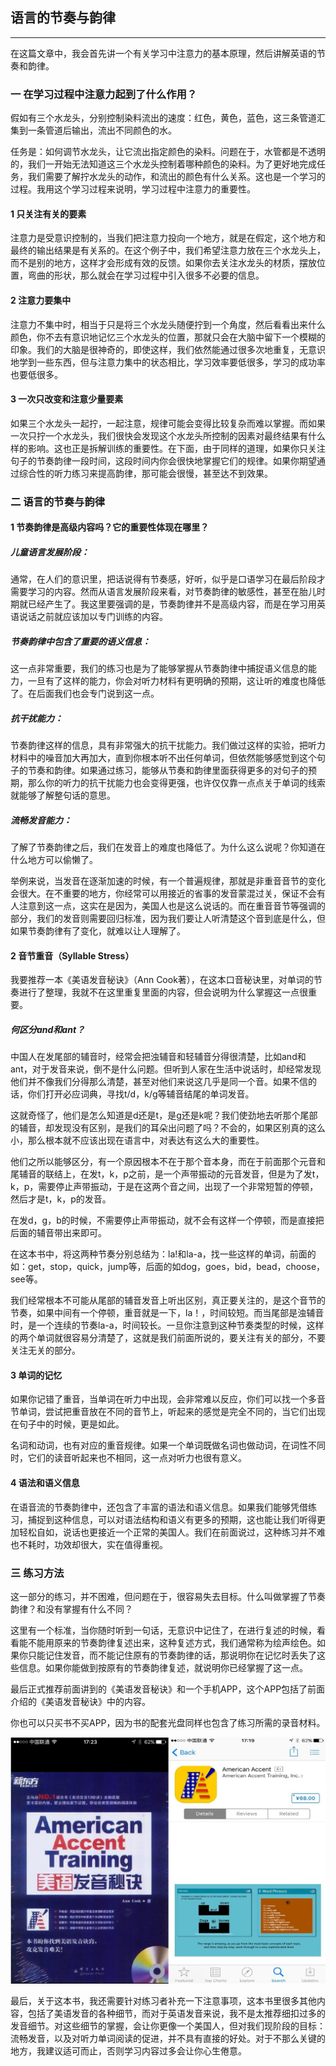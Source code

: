 ## 语言的节奏与韵律

***

在这篇文章中，我会首先讲一个有关学习中注意力的基本原理，然后讲解英语的节奏和韵律。

### 一 在学习过程中注意力起到了什么作用？

假如有三个水龙头，分别控制染料流出的速度：红色，黄色，蓝色，这三条管道汇集到一条管道后输出，流出不同颜色的水。

任务是：如何调节水龙头，让它流出指定颜色的染料。问题在于，水管都是不透明的，我们一开始无法知道这三个水龙头控制着哪种颜色的染料。为了更好地完成任务，我们需要了解拧水龙头的动作，和流出的颜色有什么关系。这也是一个学习的过程。我用这个学习过程来说明，学习过程中注意力的重要性。

#### 1 只关注有关的要素

注意力是受意识控制的，当我们把注意力投向一个地方，就是在假定，这个地方和最终的输出结果是有关系的。在这个例子中，我们希望注意力放在三个水龙头上，而不是别的地方，这样才会形成有效的反馈。如果你去关注水龙头的材质，摆放位置，弯曲的形状，那么就会在学习过程中引入很多不必要的信息。

#### 2 注意力要集中

注意力不集中时，相当于只是将三个水龙头随便拧到一个角度，然后看看出来什么颜色，你不去有意识地记忆三个水龙头的位置，那就只会在大脑中留下一个模糊的印象。我们的大脑是很神奇的，即使这样，我们依然能通过很多次地重复，无意识地学到一些东西，但与注意力集中的状态相比，学习效率要低很多，学习的成功率也要低很多。

#### 3 一次只改变和注意少量要素

如果三个水龙头一起拧，一起注意，规律可能会变得比较复杂而难以掌握。而如果一次只拧一个水龙头，我们很快会发现这个水龙头所控制的因素对最终结果有什么样的影响。这也正是拆解训练的重要性。在下面，由于同样的道理，如果你只关注句子的节奏韵律一段时间，这段时间内你会很快地掌握它们的规律。如果你期望通过综合性的听力练习来提高韵律，那可能会很慢，甚至达不到效果。

### 二 语言的节奏与韵律

#### 1 节奏韵律是高级内容吗？它的重要性体现在哪里？

##### 儿童语言发展阶段：

通常，在人们的意识里，把话说得有节奏感，好听，似乎是口语学习在最后阶段才需要学习的内容。然而从语言发展阶段来看，对节奏韵律的敏感性，甚至在胎儿时期就已经产生了。我这里要强调的是，节奏韵律并不是高级内容，而是在学习用英语说话之前就应该加以专门训练的内容。

##### 节奏韵律中包含了重要的语义信息：

这一点非常重要，我们的练习也是为了能够掌握从节奏韵律中捕捉语义信息的能力，一旦有了这样的能力，你会对听力材料有更明确的预期，这让听的难度也降低了。在后面我们也会专门说到这一点。

##### 抗干扰能力：

节奏韵律这样的信息，具有非常强大的抗干扰能力。我们做过这样的实验，把听力材料中的噪音加大再加大，直到你根本听不出任何单词，但依然能够感觉到这个句子的节奏和韵律。如果通过练习，能够从节奏和韵律里面获得更多的对句子的预期，那么你的听力的抗干扰能力也会变得更强，也许仅仅靠一点点关于单词的线索就能够了解整句话的意思。

##### 流畅发音能力：

了解了节奏韵律之后，我们在发音上的难度也降低了。为什么这么说呢？你知道在什么地方可以偷懒了。

举例来说，当发音在逐渐加速的时候，有一个普遍规律，那就是非重音音节的变化会很大。在不重要的地方，你经常可以用接近的省事的发音蒙混过关，保证不会有人注意到这一点，这实在是因为，美国人也是这么说话的。而在重音音节等强调的部分，我们的发音则需要回归标准，因为我们要让人听清楚这个音到底是什么，但如果节奏韵律有了变化，就难以让人理解了。

#### 2  音节重音（Syllable Stress）

我要推荐一本《美语发音秘诀》（Ann Cook著），在这本口音秘诀里，对单词的节奏进行了整理，我就不在这里重复里面的内容，但会说明为什么掌握这一点很重要。

##### 何区分and和ant？

中国人在发尾部的辅音时，经常会把浊辅音和轻辅音分得很清楚，比如and和ant，对于发音来说，倒不是什么问题。但听到人家在生活中说话时，却经常发现他们并不像我们分得那么清楚，甚至对他们来说这几乎是同一个音。如果不信的话，你们打开必应词典，寻找t/d，k/g等辅音结尾的单词发音。

这就奇怪了，他们是怎么知道是d还是t，是g还是k呢？我们使劲地去听那个尾部的辅音，却发现没有区别，是我们的耳朵出问题了吗？不会的，如果区别真的这么小，那么根本就不应该出现在语言中，对表达有这么大的重要性。

他们之所以能够区分，有一个原因根本不在于那个音本身，而在于前面那个元音和尾辅音的联结上，在发t，k，p之前，是一个声带振动的元音发音，但是为了发t，k，p，需要停止声带振动，于是在这两个音之间，出现了一个非常短暂的停顿，然后才是t，k，p的发音。

在发d，g，b的时候，不需要停止声带振动，就不会有这样一个停顿，而是直接把后面的辅音带出来即可。

在这本书中，将这两种节奏分别总结为：la!和la-a，找一些这样的单词，前面的如：get，stop，quick，jump等，后面的如dog，goes，bid，bead，choose，see等。

我们经常根本不可能从尾部的辅音发音上听出区别，真正要关注的，是这个音节的节奏，如果中间有一个停顿，重音就是一下，la！，时间较短。而当尾部是浊辅音时，是一个连续的节奏la-a，时间较长。一旦你注意到这种节奏类型的时候，这样的两个单词就很容易分清楚了，这就是我们前面所说的，要关注有关的部分，不要关注无关的部分。

#### 3 单词的记忆

如果你记错了重音，当单词在听力中出现，会非常难以反应，你们可以找一个多音节单词，尝试把重音放在不同的音节上，听起来的感觉是完全不同的，当它们出现在句子中的时候，更是如此。

名词和动词，也有对应的重音规律。如果一个单词既做名词也做动词，在词性不同时，它们的读音听起来也不相同，这一点对听力也很有意义。

#### 4 语法和语义信息

在语音流的节奏韵律中，还包含了丰富的语法和语义信息。如果我们能够凭借练习，捕捉到这种信息，可以对语法结构和语义有更多的预期，这也能让我们听得更加轻松自如，说话也更接近一个正常的美国人。我们在前面说过，这种练习并不难也不耗时，功效却很大，实在值得重视。

### 三 练习方法

这一部分的练习，并不困难，但问题在于，很容易失去目标。什么叫做掌握了节奏韵律？和没有掌握有什么不同？

这里有一个标准，当你随时听到一句话，无意识中记住了，在进行复述的时候，看看能不能用原来的节奏韵律复述出来，这种复述方式，我们通常称为绘声绘色。如果你只能记住发音，而不能记住原有的节奏韵律的话，那说明你在记忆时丢失了这些信息。如果你能做到按原有的节奏韵律复述，就说明你已经掌握了这一点。

最后正式推荐前面讲到的《美语发音秘诀》和一个手机APP，这个APP包括了前面介绍的《美语发音秘诀》中的内容。

你也可以只买书不买APP，因为书的配套光盘同样也包含了练习所需的录音材料。

<div align="center"><img width="750" src="./images/06-01.jpg"/></div>

最后，关于这本书，我还需要针对练习者补充一下注意事项，这本书里很多其他内容，包括了美语发音的各种细节，而对于英语发音来说，我不是太推荐细扣过多的发音细节。对这些细节的掌握，会让你更像一个美国人，但对我们现阶段的目标：流畅发音，以及对听力单词阅读的促进，并不具有直接的好处。对于不那么关键的地方，我建议适可而止，否则学习内容过多会让你心生倦意。
